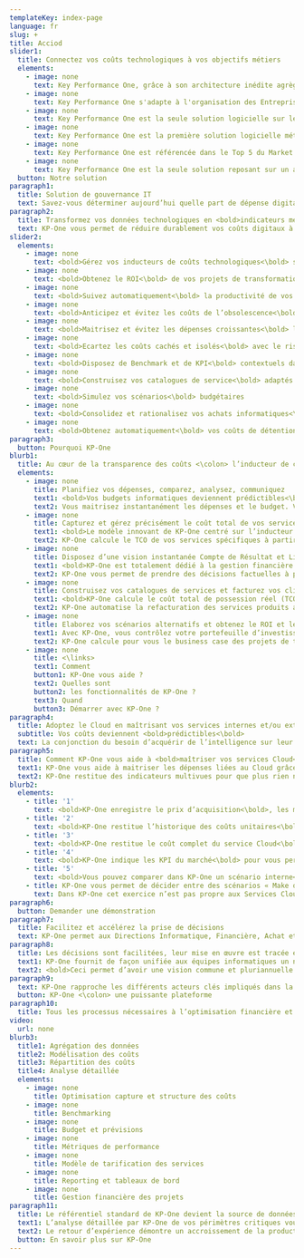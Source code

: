 ```yaml
---
templateKey: index-page
language: fr
slug: +
title: Acciod
slider1:
  title: Connectez vos coûts technologiques à vos objectifs métiers
  elements:
    - image: none
      text: Key Performance One, grâce à son architecture inédite agrège et structure les données de bout en bout et en assure le cycle de vie
    - image: none
      text: Key Performance One s'adapte à l'organisation des Entreprises et des Administrations en identifiant qui sont les producteurs de services informatiques et qui en sont les consommateurs
    - image: none
      text: Key Performance One est la seule solution logicielle sur le Cloud (SaaS) qui permet aux organisations de partager les mêmes métriques budgétaires IT de détention et de valeur (TCO-TVO)
    - image: none
      text: Key Performance One est la première solution logicielle métier qui permet de rapprocher, planifier et connecter les dépenses et les investissements du numérique
    - image: none
      text: Key Performance One est référencée dans le Top 5 du Market Guide Gartner parmi les solutions « IT Financial & Business Management » ITFM-ITBM
    - image: none
      text: Key Performance One est la seule solution reposant sur un algorithme métier des Technologies de l'Information (IT) totalement intégré et s'appuyant sur un modèle de données unique
  button: Notre solution
paragraph1:
  title: Solution de gouvernance IT
  text: Savez-vous déterminer aujourd’hui quelle part de dépense digitale/technologique contient vos produits et/ou services et quelle part devrez-vous demain y consacrer pour atteindre vos objectifs de croissance ?
paragraph2:
  title: Transformez vos données technologiques en <bold>indicateurs métier<\bold>
  text: KP-One vous permet de réduire durablement vos coûts digitaux à leur réel taux d’usage et d’aligner vos investissements technologiques sur les besoins stratégiques de vos métiers.
slider2:
  elements:
    - image: none
      text: <bold>Gérez vos inducteurs de coûts technologiques<\bold> sur un même prisme
    - image: none
      text: <bold>Obtenez le ROI<\bold> de vos projets de transformation digitale
    - image: none
      text: <bold>Suivez automatiquement<\bold> la productivité de vos projets et évitez les dérives
    - image: none
      text: <bold>Anticipez et évitez les coûts de l’obsolescence<\bold> par la prédictibilité de vos budgets informatiques
    - image: none
      text: <bold>Maitrisez et évitez les dépenses croissantes<\bold> liées à vos services Cloud par le TCO et le TVO
    - image: none
      text: <bold>Ecartez les coûts cachés et isolés<\bold> avec le risque du « Shadow IT »
    - image: none
      text: <bold>Disposez de Benchmark et de KPI<\bold> contextuels dans votre métier
    - image: none
      text: <bold>Construisez vos catalogues de service<\bold> adaptés à vos métiers
    - image: none
      text: <bold>Simulez vos scénarios<\bold> budgétaires
    - image: none
      text: <bold>Consolidez et rationalisez vos achats informatiques<\bold> par fournisseur et type de services
    - image: none
      text: <bold>Obtenez automatiquement<\bold> vos coûts de détention technologiques
paragraph3:
  button: Pourquoi KP-One
blurb1:
  title: Au cœur de la transparence des coûts <\colon> l’inducteur de coût
  elements:
    - image: none
      title: Planifiez vos dépenses, comparez, analysez, communiquez
      text1: <bold>Vos budgets informatiques deviennent prédictibles<\bold> car KP-One les calcule à partir de vos coûts réels, fixes ou variables.
      text2: Vous maitrisez instantanément les dépenses et le budget. Vous pouvez simuler vos prochains budgets, les comparer entre eux et aux exercices précédents.
    - image: none
      title: Capturez et gérez précisément le coût total de vos services informatiques (TCO)
      text1: <bold>Le modèle innovant de KP-One centré sur l’inducteur de coût<\bold> vous permet de relier l’ensemble des ressources technologiques à l’ensemble de leurs coûts.
      text2: KP-One calcule le TCO de vos services spécifiques à partir de l’ensemble des inducteurs de coûts attachés à chaque ressource technologique.
    - image: none
      title: Disposez d’une vision instantanée Compte de Résultat et Liquidités quel que soit le périmètre budgétaire ou le projet d’investissement analysé
      text1: <bold>KP-One est totalement dédié à la gestion financière IT et à la gouvernance informatique<\bold> ce qui vous permet de réunir l’ensemble des décisionnaires financiers et technologiques.
      text2: KP-One vous permet de prendre des décisions factuelles à partir des vues synchronisées liquidités et compte de résultat quel que soit le périmètre analysé ou simulé.
    - image: none
      title: Construisez vos catalogues de services et facturez vos clients internes en toute transparence
      text1: <bold>KP-One calcule le coût total de possession réel (TCO)<\bold> pour chaque consommateur/ utilisateur des services. KP-One vous assiste dans la construction de vos catalogues de services spécifiques, vos unités d’œuvre et vos KPI contextuels.
      text2: KP-One automatise la refacturation des services produits aux clients consommateurs.
    - image: none
      title: Elaborez vos scénarios alternatifs et obtenez le ROI et le Payback  de vos projets de transformation digitale
      text1: Avec KP-One, vous contrôlez votre portefeuille d’investissements digitaux et mesurez les gains de vos projets (benefit tracking) et l’impact de leur productivité sur vos budgets de fonctionnement.
      text2: KP-One calcule pour vous le business case des projets de transformation digitale en comparant les coûts complets de fonctionnement initiaux et cibles. Vous anticipez ainsi l’obsolescence technologique et les surcoûts.
    - image: none
      title: <\links>
      text1: Comment
      button1: KP-One vous aide ?
      text2: Quelles sont
      button2: les fonctionnalités de KP-One ?
      text3: Quand
      button3: Démarrer avec KP-One ?
paragraph4:
  title: Adoptez le Cloud en maîtrisant vos services internes et/ou externes et votre budget
  subtitle: Vos coûts deviennent <bold>prédictibles<\bold>
  text: La conjonction du besoin d’acquérir de l’intelligence sur leur marché et la puissance des offres technologiques déclenche une priorité d’investissement dans le numérique. De ce fait, les entreprises axent leur stratégie sur l’acquisition et le traitement des données rendu possible par le Cloud Computing qui arrive à maturité.
paragraph5:
  title: Comment KP-One vous aide à <bold>maîtriser vos services Cloud<\bold>
  text1: KP-One vous aide à maitriser les dépenses liées au Cloud grâce à son modèle inédit totalement intégré.
  text2: KP-One restitue des indicateurs multivues pour que plus rien ne vous échappe <\colon>
blurb2:
  elements:
    - title: '1'
      text: <bold>KP-One enregistre le prix d’acquisition<\bold>, les montants unitaires actualisés et le coût total (IaaS, PaaS, SaaS) et permet la parfaite lisibilité des factures compliquées du Cloud.
    - title: '2'
      text: <bold>KP-One restitue l’historique des coûts unitaires<\bold>, de vos volumes et des coûts totaux de détention (TCO). KP-One vous indique l’évolution des unités d’œuvre et l’évolution de vos volumes.
    - title: '3'
      text: <bold>KP-One restitue le coût complet du service Cloud<\bold> et vous indique son évolution pour obtenir le cout total de la valeur (TVO).
    - title: '4'
      text: <bold>KP-One indique les KPI du marché<\bold> pour vous permettre de comparer le taux d’usage le plus approprié du Cloud (IaaS, PaaS…) par rapport au meilleur prix du moment.
    - title: '5'
      text: <bold>Vous pouvez comparer dans KP-One un scénario interne<\bold> avec celui de l’adoption du Cloud en spécifiant vos volumes et calculer le ROI de chaque transformation. Vous saurez si la flexibilité d’un Cloud a un coût pertinent dans votre contexte.
    - title: KP-One vous permet de décider entre des scénarios « Make or Buy ».
      text: Dans KP-One cet exercice n’est pas propre aux Services Cloud. Vous pouvez vous y livrer pour <bold>n'importe quel service interne et/ou externe.<\bold>
paragraph6:
  button: Demander une démonstration
paragraph7:
  title: Facilitez et accélérez la prise de décisions
  text: KP-One permet aux Directions Informatique, Financière, Achat et Métier d’avoir une compréhension commune instantanée et juste des dépenses technologiques et leur impact financier sur le service produit pour l’Entreprise
paragraph8:
  title: Les décisions sont facilitées, leur mise en œuvre est tracée et les retours sur investissements vérifiables.
  text1: KP-One fournit de façon unifiée aux équipes informatiques un niveau de détails jamais égalé dans d’autres solutions et fournit des données financières stratégiques aux  Directions. La valeur des biens informatiques en tant qu’investissements et services rendus est instantanément analysable. KP-One met à disposition les fonctions nécessaires au suivi des écarts budgétaires, à l’analyse des structures des coûts technologiques et au calcul des impacts financiers des transformations digitales.
  text2: <bold>Ceci permet d’avoir une vision commune et pluriannuelle des budgets<\bold> (passée ou future), lisible sur des comptes de résultats et liquidités, d’obtenir les KPI contextuels, les Benchmarks, les scénarios alternatifs, et l’ensemble du Portfolio projets…
paragraph9:
  text: KP-One rapproche les différents acteurs clés impliqués dans la transformation digitale de l’entreprise
  button: KP-One <\colon> une puissante plateforme
paragraph10:
  title: Tous les processus nécessaires à l’optimisation financière et au management des technologies sont automatisés par KP-One
video:
  url: none
blurb3:
  title1: Agrégation des données
  title2: Modélisation des coûts
  title3: Répartition des coûts
  title4: Analyse détaillée
  elements:
    - image: none
      title: Optimisation capture et structure des coûts
    - image: none
      title: Benchmarking
    - image: none
      title: Budget et prévisions
    - image: none
      title: Métriques de performance
    - image: none
      title: Modèle de tarification des services
    - image: none
      title: Reporting et tableaux de bord
    - image: none
      title: Gestion financière des projets
paragraph11:
  title: Le référentiel standard de KP-One devient la source de données unique de la plateforme d’analyse collaborative qui transforme vos données technico-économiques en indicateurs métier.
  text1: L’analyse détaillée par KP-One de vos périmètres critiques vous permet d’identifier des économies structurelles et durables de l’ordre de 15 à 20 % dès sa mise en œuvre.
  text2: Le retour d’expérience démontre un accroissement de la productivité de la gestion de la chaîne financière de vos technologies de 36%.
  button: En savoir plus sur KP-One
---
```

